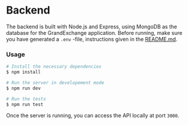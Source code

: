 # Backend

The backend is built with Node.js and Express, using MongoDB as the database for the GrandExchange application. Before running, make sure you have generated a `.env` -file, instructions given in the [README.md](/README.md). 

### Usage
```bash
# Install the necessary dependencies
$ npm install

# Run the server in developement mode
$ npm run dev

# Run the tests
$ npm run test
```

Once the server is running, you can access the API locally at port `3000`.